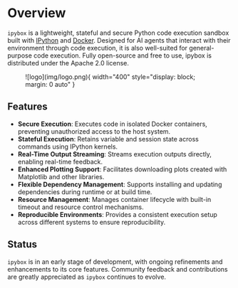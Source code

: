 # Overview

`ipybox` is a lightweight, stateful and secure Python code execution sandbox built with [IPython](https://ipython.org/) and [Docker](https://www.docker.com/). Designed for AI agents that interact with their environment through code execution, it is also well-suited for general-purpose code execution. Fully open-source and free to use, ipybox is distributed under the Apache 2.0 license.

<figure markdown>
  ![logo](img/logo.png){ width="400" style="display: block; margin: 0 auto" }
</figure>

## Features

- **Secure Execution**: Executes code in isolated Docker containers, preventing unauthorized access to the host system.
- **Stateful Execution**: Retains variable and session state across commands using IPython kernels.
- **Real-Time Output Streaming**: Streams execution outputs directly, enabling real-time feedback.
- **Enhanced Plotting Support**: Facilitates downloading plots created with Matplotlib and other libraries.
- **Flexible Dependency Management**: Supports installing and updating dependencies during runtime or at build time.
- **Resource Management**: Manages container lifecycle with built-in timeout and resource control mechanisms.
- **Reproducible Environments**: Provides a consistent execution setup across different systems to ensure reproducibility.

## Status

`ipybox` is in an early stage of development, with ongoing refinements and enhancements to its core features. Community feedback and contributions are greatly appreciated as `ipybox` continues to evolve.
